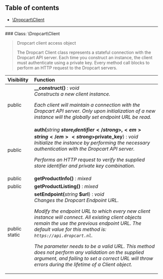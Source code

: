 ## Table of contents

- [\Dropcart\Client](#class-dropcartclient)

<hr /> 
### Class: \Dropcart\Client

> Dropcart client access object <p> The Dropcart Client class represents a stateful connection with the Dropcart API server. Each time you construct an instance, the client must authenticate using a private key. Every method call blocks to perform an HTTP request to the Dropcart servers. </p>

| Visibility | Function |
|:-----------|:---------|
| public | <strong>__construct()</strong> : <em>void</em><br /><em>Constructs a new client instance. <p> Each client will maintain a connection with the Dropcart API server. Only upon initialization of a new instance will the globally set endpoint URL be read. </p></em> |
| public | <strong>auth(</strong><em>string</em> <strong>$store_identifier</strong>, <em>string</em> <strong>$private_key</strong>)</strong> : <em>void</em><br /><em>Initialize the instance by performing the necessary authentication with the Dropcart API server. <p> Performs an HTTP request to verify the supplied store identifier and private key combination. </p></em> |
| public | <strong>getProductInfo()</strong> : <em>mixed</em> |
| public | <strong>getProductListing()</strong> : <em>mixed</em> |
| public static | <strong>setEndpoint(</strong><em>string</em> <strong>$url</strong>)</strong> : <em>void</em><br /><em>Changes the Dropcart Endpoint URL. <p> Modify the endpoint URL to which every *new* client instance will connect. All existing client objects remain the use the previous endpoint URL. The default value for this method is: `https://api.dropcart.nl`. </p> <p> The parameter needs to be a valid URL. This method does not perform any validation on the supplied argument, and failing to set a correct URL will throw errors during the lifetime of a Client object. </p></em> |

